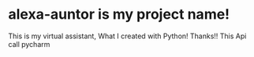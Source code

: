 # alexa-auntor is my project name!
This is my virtual assistant, What I created with Python!
Thanks!!
This Api call pycharm
